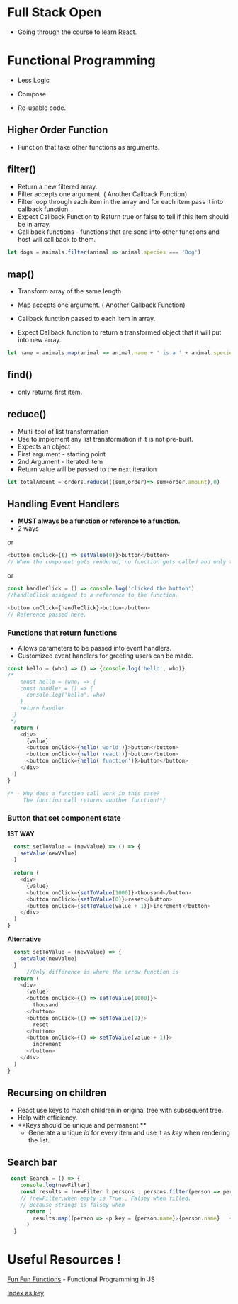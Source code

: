 # Full Stack Open

- Going through the course to learn React.








# Functional Programming

- Less Logic

- Compose

- Re-usable code.

  

## Higher Order Function

- Function that take other functions as arguments.

## filter()

- Return  a new filtered array.
- Filter accepts one argument. ( Another Callback Function)
- Filter loop through each item in the array and for each item pass it into callback function.
- Expect Callback Function to Return true or false to tell if this item should be in array.
- Call back functions - functions that are send into other functions and host will call back to them.



```javascript
let dogs = animals.filter(animal => animal.species === 'Dog')
```



## map()

- Transform array of the same length
- Map accepts one argument. ( Another Callback Function)

- Callback function passed to each item in array.
- Expect Callback function to return a transformed object that it will put into new array.



```javascript
let name = animals.map(animal => animal.name + ' is a ' + animal.species)
```

## find()

- only returns first item.

## reduce()

- Multi-tool of list transformation
- Use to implement any list transformation if it is not pre-built.
- Expects an object
- First argument - starting point
- 2nd Argument - Iterated item
- Return value will be passed to the next iteration

```javascript
let totalAmount = orders.reduce(((sum,order)=> sum+order.amount),0)
```



## Handling Event Handlers

- **MUST always be a function or reference to a function.**
- 2 ways

or 

```javascript
<button onClick={() => setValue(0)}>button</button>
// When the component gets rendered, no function gets called and only the reference to the arrow function is set to the event handler.
```

or

```javascript
const handleClick = () => console.log('clicked the button')
//handleClick assigned to a reference to the function.

<button onClick={handleClick}>button</button>
// Reference passed here.

```





### Functions that return functions

- Allows parameters to be passed into event handlers.
-  Customized event handlers for greeting users can be made.

```javascript
const hello = (who) => () => {console.log('hello', who)} 
/*  
	const hello = (who) => {
    const handler = () => {
      console.log('hello', who)
    }
    return handler
  }  
 */
  return (
    <div>
      {value}
      <button onClick={hello('world')}>button</button>
      <button onClick={hello('react')}>button</button>
      <button onClick={hello('function')}>button</button>
    </div>
  )
}

/* - Why does a function call work in this case?
     The function call returns another function!*/
```



### Button that set component state

**1ST WAY**

```javascript
  const setToValue = (newValue) => () => {
    setValue(newValue)
  }
  
  return (
    <div>
      {value}
      <button onClick={setToValue(1000)}>thousand</button>
      <button onClick={setToValue(0)}>reset</button>
      <button onClick={setToValue(value + 1)}>increment</button>
    </div>
  )
}
```

**Alternative**

```javascript
  const setToValue = (newValue) => {         
    setValue(newValue)
  }
      //Only difference is where the arrow function is
  return (
    <div>
      {value}
      <button onClick={() => setToValue(1000)}>
        thousand
      </button>
      <button onClick={() => setToValue(0)}>
        reset
      </button>
      <button onClick={() => setToValue(value + 1)}>
        increment
      </button>
    </div>
  )
}
```

## Recursing on children

- React use keys to match children in original tree with subsequent tree.
- Help with efficiency.
- **Keys should be unique and permanent **
  -  Generate a unique *id* for every item and use it as *key* when rendering the list. 

## Search bar

```javascript
 const Search = () => {
    console.log(newFilter)
    const results = !newFilter ? persons : persons.filter(person => person.name.toLowerCase().includes(newFilter.toLowerCase())) 
    // !newFilter,when empty is True , Falsey when filled.
    // Because strings is falsey when 
      return (
        results.map((person => <p key = {person.name}>{person.name}   {person.number}</p>))
      )
  }
```



# Useful Resources !

[Fun Fun Functions](https://www.youtube.com/playlist?list=PL0zVEGEvSaeEd9hlmCXrk5yUyqUag-n84) - Functional Programming in JS

[Index as key](https://medium.com/@robinpokorny/index-as-a-key-is-an-anti-pattern-e0349aece318)

